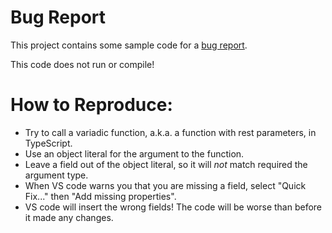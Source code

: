 # Bug Report

This project contains some sample code for a [bug report](https://github.com/microsoft/vscode/issues/146590).

This code does not run or compile!

# How to Reproduce:
 * Try to call a variadic function, a.k.a. a function with rest parameters, in TypeScript.
 * Use an object literal for the argument to the function.
 * Leave a field out of the object literal, so it will _not_ match required the argument type. 
 * When VS code warns you that you are missing a field, select "Quick Fix..." then "Add missing properties".
 * VS code will insert the wrong fields!  The code will be worse than before it made any changes.
